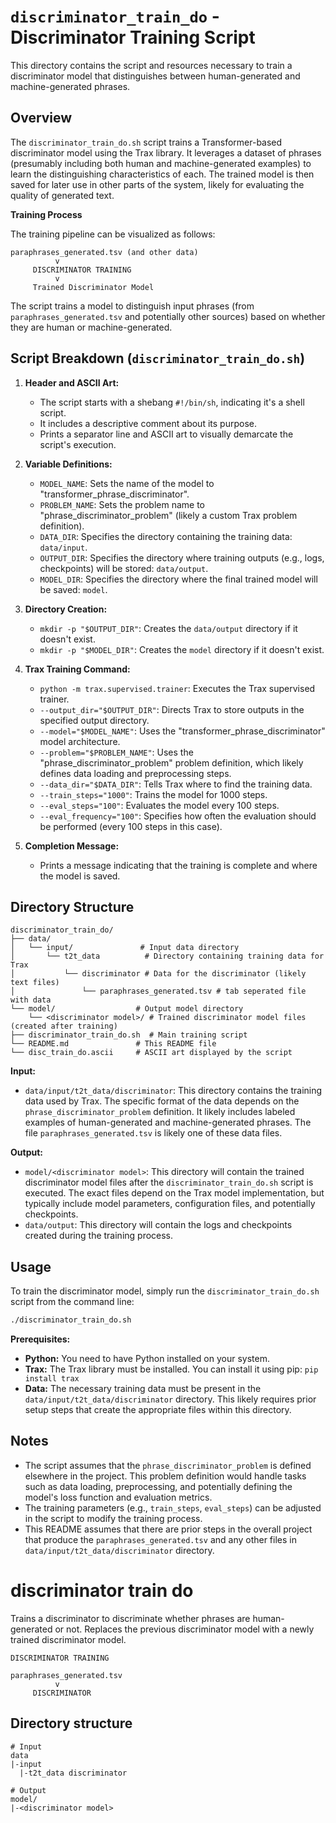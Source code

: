 # `discriminator_train_do` - Discriminator Training Script

This directory contains the script and resources necessary to train a discriminator model that distinguishes between human-generated and machine-generated phrases.

## Overview

The `discriminator_train_do.sh` script trains a Transformer-based discriminator model using the Trax library. It leverages a dataset of phrases (presumably including both human and machine-generated examples) to learn the distinguishing characteristics of each. The trained model is then saved for later use in other parts of the system, likely for evaluating the quality of generated text.

**Training Process**

The training pipeline can be visualized as follows:

```
paraphrases_generated.tsv (and other data)
          v
     DISCRIMINATOR TRAINING
          v
     Trained Discriminator Model
```

The script trains a model to distinguish input phrases (from `paraphrases_generated.tsv` and potentially other sources) based on whether they are human or machine-generated.

## Script Breakdown (`discriminator_train_do.sh`)

1. **Header and ASCII Art:**
    *   The script starts with a shebang `#!/bin/sh`, indicating it's a shell script.
    *   It includes a descriptive comment about its purpose.
    *   Prints a separator line and ASCII art to visually demarcate the script's execution.

2. **Variable Definitions:**
    *   `MODEL_NAME`: Sets the name of the model to "transformer\_phrase\_discriminator".
    *   `PROBLEM_NAME`:  Sets the problem name to "phrase\_discriminator\_problem" (likely a custom Trax problem definition).
    *   `DATA_DIR`: Specifies the directory containing the training data: `data/input`.
    *   `OUTPUT_DIR`: Specifies the directory where training outputs (e.g., logs, checkpoints) will be stored: `data/output`.
    *   `MODEL_DIR`: Specifies the directory where the final trained model will be saved: `model`.

3. **Directory Creation:**
    *   `mkdir -p "$OUTPUT_DIR"`: Creates the `data/output` directory if it doesn't exist.
    *   `mkdir -p "$MODEL_DIR"`: Creates the `model` directory if it doesn't exist.

4. **Trax Training Command:**
    *   `python -m trax.supervised.trainer`: Executes the Trax supervised trainer.
    *   `--output_dir="$OUTPUT_DIR"`: Directs Trax to store outputs in the specified output directory.
    *   `--model="$MODEL_NAME"`: Uses the "transformer\_phrase\_discriminator" model architecture.
    *   `--problem="$PROBLEM_NAME"`: Uses the "phrase\_discriminator\_problem" problem definition, which likely defines data loading and preprocessing steps.
    *   `--data_dir="$DATA_DIR"`: Tells Trax where to find the training data.
    *   `--train_steps="1000"`: Trains the model for 1000 steps.
    *   `--eval_steps="100"`: Evaluates the model every 100 steps.
    *   `--eval_frequency="100"`: Specifies how often the evaluation should be performed (every 100 steps in this case).

5. **Completion Message:**
    *   Prints a message indicating that the training is complete and where the model is saved.

## Directory Structure

```
discriminator_train_do/
├── data/
│   └── input/               # Input data directory
│       └── t2t_data          # Directory containing training data for Trax
│           └── discriminator # Data for the discriminator (likely text files)
│               └── paraphrases_generated.tsv # tab seperated file with data
└── model/                  # Output model directory
    └── <discriminator model>/ # Trained discriminator model files (created after training)
├── discriminator_train_do.sh  # Main training script
└── README.md               # This README file
└── disc_train_do.ascii     # ASCII art displayed by the script
```

**Input:**

*   `data/input/t2t_data/discriminator`: This directory contains the training data used by Trax. The specific format of the data depends on the `phrase_discriminator_problem` definition. It likely includes labeled examples of human-generated and machine-generated phrases. The file `paraphrases_generated.tsv` is likely one of these data files.

**Output:**

*   `model/<discriminator model>`: This directory will contain the trained discriminator model files after the `discriminator_train_do.sh` script is executed. The exact files depend on the Trax model implementation, but typically include model parameters, configuration files, and potentially checkpoints.
*   `data/output`: This directory will contain the logs and checkpoints created during the training process.

## Usage

To train the discriminator model, simply run the `discriminator_train_do.sh` script from the command line:

```bash
./discriminator_train_do.sh
```

**Prerequisites:**

*   **Python:** You need to have Python installed on your system.
*   **Trax:** The Trax library must be installed. You can install it using pip: `pip install trax`
*   **Data:** The necessary training data must be present in the `data/input/t2t_data/discriminator` directory. This likely requires prior setup steps that create the appropriate files within this directory.

## Notes

*   The script assumes that the `phrase_discriminator_problem` is defined elsewhere in the project. This problem definition would handle tasks such as data loading, preprocessing, and potentially defining the model's loss function and evaluation metrics.
*   The training parameters (e.g., `train_steps`, `eval_steps`) can be adjusted in the script to modify the training process.
*   This README assumes that there are prior steps in the overall project that produce the `paraphrases_generated.tsv` and any other files in `data/input/t2t_data/discriminator` directory.


# discriminator train do

Trains a discriminator to discriminate whether phrases are human-generated or not.
Replaces the previous discriminator model with a newly trained discriminator model.

```
DISCRIMINATOR TRAINING

paraphrases_generated.tsv
          v
     DISCRIMINATOR
```

## Directory structure

```
# Input
data
|-input
  |-t2t_data discriminator

# Output
model/
|-<discriminator model>
